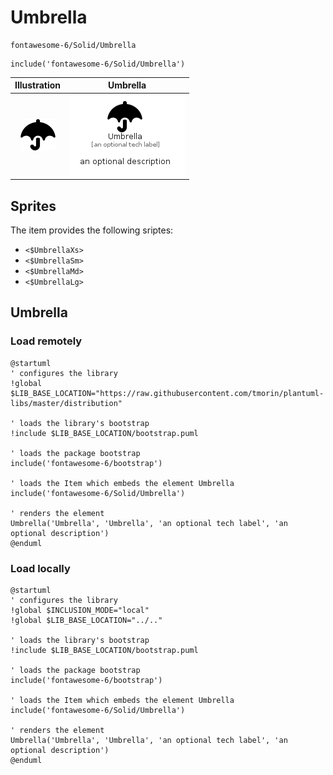 # Umbrella


```text
fontawesome-6/Solid/Umbrella
```

```text
include('fontawesome-6/Solid/Umbrella')
```



| Illustration | Umbrella |
| :---: | :---: |
| ![illustration for Illustration](../../fontawesome-6/Solid/Umbrella.png) | ![illustration for Umbrella](../../fontawesome-6/Solid/Umbrella.Local.png) |



## Sprites
The item provides the following sriptes:

- `<$UmbrellaXs>`
- `<$UmbrellaSm>`
- `<$UmbrellaMd>`
- `<$UmbrellaLg>`





## Umbrella

### Load remotely
```plantuml
@startuml
' configures the library
!global $LIB_BASE_LOCATION="https://raw.githubusercontent.com/tmorin/plantuml-libs/master/distribution"

' loads the library's bootstrap
!include $LIB_BASE_LOCATION/bootstrap.puml

' loads the package bootstrap
include('fontawesome-6/bootstrap')

' loads the Item which embeds the element Umbrella
include('fontawesome-6/Solid/Umbrella')

' renders the element
Umbrella('Umbrella', 'Umbrella', 'an optional tech label', 'an optional description')
@enduml
```

### Load locally
```plantuml
@startuml
' configures the library
!global $INCLUSION_MODE="local"
!global $LIB_BASE_LOCATION="../.."

' loads the library's bootstrap
!include $LIB_BASE_LOCATION/bootstrap.puml

' loads the package bootstrap
include('fontawesome-6/bootstrap')

' loads the Item which embeds the element Umbrella
include('fontawesome-6/Solid/Umbrella')

' renders the element
Umbrella('Umbrella', 'Umbrella', 'an optional tech label', 'an optional description')
@enduml
```

